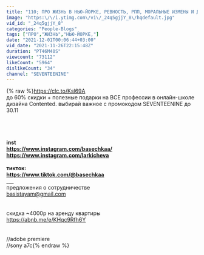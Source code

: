 ```yaml
---
title: "110; ПРО ЖИЗНЬ В НЬЮ-ЙОРКЕ, РЕВНОСТЬ, РПП, МОРАЛЬНЫЕ ИЗМЕНЫ И ДР"
image: "https:\/\/i.ytimg.com\/vi\/_24q5gjjY_8\/hqdefault.jpg"
vid_id: "_24q5gjjY_8"
categories: "People-Blogs"
tags: ["ПРО","ЖИЗНЬ","НЬЮ-ЙОРКЕ,"]
date: "2021-12-01T00:06:44+03:00"
vid_date: "2021-11-26T22:15:48Z"
duration: "PT46M40S"
viewcount: "73112"
likeCount: "5964"
dislikeCount: "34"
channel: "SEVENTEENINE"
---
```

{% raw %}<a rel="nofollow" target="blank" href="https://clc.to/Ksl69A">https://clc.to/Ksl69A</a><br />до 60% скидки + полезные подарки на ВСЕ профессии в онлайн-школе дизайна Contented. выбирай важное с промокодом SEVENTEENINE до 30.11<br /><br /><br />______________________________<br /><br />inst<br /><a rel="nofollow" target="blank" href="https://www.instagram.com/basechkaa/">https://www.instagram.com/basechkaa/</a><br /><a rel="nofollow" target="blank" href="https://www.instagram.com/larkicheva">https://www.instagram.com/larkicheva</a><br /><br />тикток:<br /><a rel="nofollow" target="blank" href="https://www.tiktok.com/@basechkaa">https://www.tiktok.com/@basechkaa</a><br />_________________________________<br />предложения о сотрудничестве<br />basistayam@gmail.com <br /><br /><br />скидка ~4000р на аренду квартиры <br /><a rel="nofollow" target="blank" href="https://abnb.me/e/KHqc9Rfh6Y">https://abnb.me/e/KHqc9Rfh6Y</a><br /><br /><br />//adobe premiere<br />//sony a7c{% endraw %}
